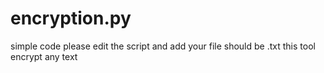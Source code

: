# encryption.py
simple code
please edit the script and add your file should be .txt 
this tool encrypt any text 
